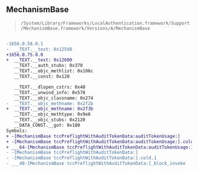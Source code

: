 ## MechanismBase

> `/System/Library/Frameworks/LocalAuthentication.framework/Support/MechanismBase.framework/Versions/A/MechanismBase`

```diff

-1656.0.58.0.1
-  __TEXT.__text: 0x125d8
+1656.0.75.0.0
+  __TEXT.__text: 0x12600
   __TEXT.__auth_stubs: 0x370
   __TEXT.__objc_methlist: 0x106c
   __TEXT.__const: 0x120

   __TEXT.__dlopen_cstrs: 0x48
   __TEXT.__unwind_info: 0x578
   __TEXT.__objc_classname: 0x274
-  __TEXT.__objc_methname: 0x2f2b
+  __TEXT.__objc_methname: 0x2f3b
   __TEXT.__objc_methtype: 0x9e6
   __TEXT.__objc_stubs: 0x2120
   __DATA_CONST.__got: 0x180
Symbols:
+ -[MechanismBase tccPreflightWithAuditTokenData:auditTokenUsage:]
+ -[MechanismBase tccPreflightWithAuditTokenData:auditTokenUsage:].cold.1
+ ___64-[MechanismBase tccPreflightWithAuditTokenData:auditTokenUsage:]_block_invoke
- -[MechanismBase tccPreflightWithAuditTokenData:]
- -[MechanismBase tccPreflightWithAuditTokenData:].cold.1
- ___48-[MechanismBase tccPreflightWithAuditTokenData:]_block_invoke

```
